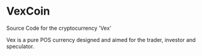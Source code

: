 VexCoin
=======

Source Code for the cryptocurrency 'Vex'

Vex is a pure POS currency designed and aimed for the trader, investor and speculator.
